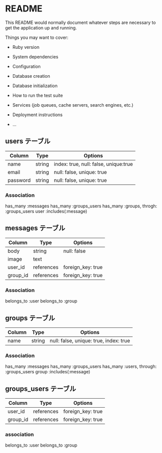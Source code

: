 # README

This README would normally document whatever steps are necessary to get the
application up and running.

Things you may want to cover:

* Ruby version

* System dependencies

* Configuration

* Database creation

* Database initialization

* How to run the test suite

* Services (job queues, cache servers, search engines, etc.)

* Deployment instructions

* ...
## users テーブル
|Column|Type|Options|
|------|----|-------|
|name|string|index: true, null: false, unique:true|
|email|string|null: false, unique: true|
|password|string|null: false, unique: true|
### Association
has_many :messages
has_many :groups_users
has_many :groups, throgh: :groups_users
user :includes(:message)

## messages テーブル
|Column|Type|Options|
|------|----|-------|
|body|string|null: false|
|image|text|       |
|user_id|references|foreign_key: true|
|group_id|references|foreign_key: true|
### Association
belongs_to :user
belongs_to :group

## groups テーブル
|Column|Type|Options|
|------|----|-------|
|name|string|null: false, unique: true, index: true|
### Association
has_many :messages
has_many :groups_users
has_many :users, through: :groups_users
group :includes(:message)

## groups_users テーブル
|Column|Type|Options|
|------|----|-------|
|user_id|references|foreign_key: true|
|group_id|references|foreign_key: true|
### association
belongs_to :user
belongs_to :group

